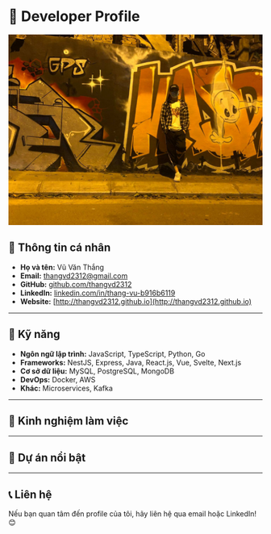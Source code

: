 # 📌 Developer Profile

![Background](./bg.jpg)
## 👤 Thông tin cá nhân
- **Họ và tên:** Vũ Văn Thắng
- **Email:** thangvd2312@gmail.com
- **GitHub:** [github.com/thangvd2312](https://github.com/thangvd2312)
- **LinkedIn:** [linkedin.com/in/thang-vu-b916b6119](https://www.linkedin.com/in/thang-vu-b916b6119/)
- **Website:** [http://thangvd2312.github.io](http://thangvd2312.github.io)

---

## 🚀 Kỹ năng
- **Ngôn ngữ lập trình:** JavaScript, TypeScript, Python, Go
- **Frameworks:** NestJS, Express, Java, React.js, Vue, Svelte, Next.js
- **Cơ sở dữ liệu:** MySQL, PostgreSQL, MongoDB
- **DevOps:** Docker, AWS
- **Khác:** Microservices, Kafka

---
## 💼 Kinh nghiệm làm việc
---
## 📜 Dự án nổi bật
---

## 📞 Liên hệ
Nếu bạn quan tâm đến profile của tôi, hãy liên hệ qua email hoặc LinkedIn! 😊


